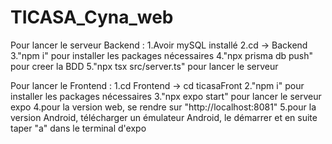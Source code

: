# TICASA_Cyna_web
Pour lancer le serveur Backend :
1.Avoir mySQL installé
2.cd -> Backend
3."npm i" pour installer les packages nécessaires
4."npx prisma db push" pour creer la BDD
5."npx tsx src/server.ts" pour lancer le serveur

Pour lancer le Frontend :
1.cd Frontend  ->  cd ticasaFront
2."npm i" pour installer les packages nécessaires
3."npx expo start" pour lancer le serveur expo
4.pour la version web, se rendre sur "http://localhost:8081"
5.pour la version Android, télécharger un émulateur Android, le démarrer et en suite taper "a" dans le terminal d'expo